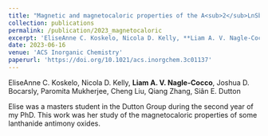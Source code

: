 ```yaml
---
title: "Magnetic and magnetocaloric properties of the A<sub>2</sub>LnSbO<sub>6</sub> lanthanide oxides on the frustrated _fcc_ lattice"
collection: publications
permalink: /publication/2023_magnetocaloric
excerpt: 'EliseAnne C. Koskelo, Nicola D. Kelly, **Liam A. V. Nagle-Cocco**, Joshua D. Bocarsly, Paromita Mukherjee, Cheng Liu, Qiang Zhang, Siân E. Dutton'
date: 2023-06-16
venue: 'ACS Inorganic Chemistry'
paperurl: 'https://doi.org/10.1021/acs.inorgchem.3c01137'
---
```

EliseAnne C. Koskelo, Nicola D. Kelly, **Liam A. V. Nagle-Cocco**, Joshua D. Bocarsly, Paromita Mukherjee, Cheng Liu, Qiang Zhang, Siân E. Dutton

Elise was a masters student in the Dutton Group during the second year of my PhD. This work was her study of the magnetocaloric properties of some lanthanide antimony oxides.
